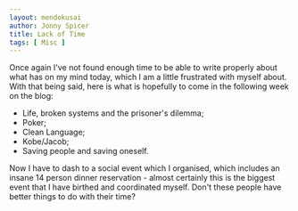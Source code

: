 ```yaml
---
layout: mendokusai
author: Jonny Spicer
title: Lack of Time
tags: [ Misc ]
---
```

Once again I've not found enough time to be able to write properly about what has on my mind today, which I am a little frustrated with myself about. With that being said, here
is what is hopefully to come in the following week on the blog:

- Life, broken systems and the prisoner's dilemma;
- Poker;
- Clean Language;
- Kobe/Jacob;
- Saving people and saving oneself.

Now I have to dash to a social event which I organised, which includes an insane 14 person dinner reservation - almost certainly this is the biggest event that I have birthed
and coordinated myself. Don't these people have better things to do with their time?
